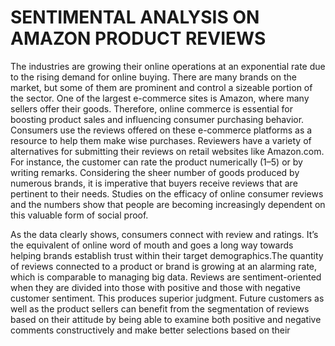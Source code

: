 # SENTIMENTAL ANALYSIS ON AMAZON PRODUCT REVIEWS

The industries are growing their online operations at an exponential rate due to the rising demand for online buying. There are many brands on the market, but some of them are prominent and control a sizeable portion of the sector. One of the largest e-commerce sites is Amazon, where many sellers offer their goods. Therefore, online commerce is essential for boosting product sales and influencing consumer purchasing behavior. Consumers use the reviews offered on these e-commerce platforms as a resource to help them make wise purchases. Reviewers have a variety of alternatives for submitting their reviews on retail websites like Amazon.com. For instance, the customer can rate the product numerically (1–5) or by writing remarks. Considering the sheer number of goods produced by numerous brands, it is imperative that buyers 
receive reviews that are pertinent to their needs. Studies on the efficacy of online consumer reviews and the numbers show that people are becoming increasingly dependent on this valuable form of social proof.

As the data clearly shows, consumers connect with review and ratings. It’s the equivalent of online word of mouth and goes a long way towards helping brands establish trust within their target demographics.The quantity of reviews connected to a product or brand is growing at an alarming rate, which is comparable to managing big data. Reviews are sentiment-oriented when they are divided into those with positive and those with negative customer sentiment. This produces superior judgment. Future customers as well as the product sellers can benefit from the segmentation of reviews based on their attitude by being able to examine both positive and negative comments constructively and make better selections based on their
